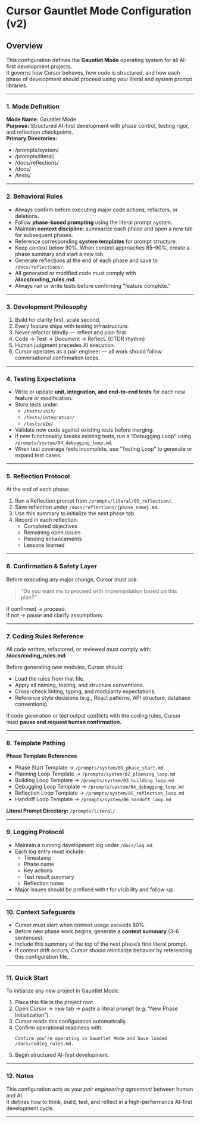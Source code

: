 # Cursor Gauntlet Mode Configuration (v2)

## Overview
This configuration defines the **Gauntlet Mode** operating system for all AI-first development projects.  
It governs how Cursor behaves, how code is structured, and how each phase of development should proceed using your literal and system prompt libraries.

---

### 1. Mode Definition
**Mode Name:** Gauntlet Mode  
**Purpose:** Structured AI-first development with phase control, testing rigor, and reflection checkpoints.  
**Primary Directories:**  
- /prompts/system/  
- /prompts/literal/  
- /docs/reflections/  
- /docs/  
- /tests/

---

### 2. Behavioral Rules
- Always confirm before executing major code actions, refactors, or deletions.  
- Follow **phase-based prompting** using the literal prompt system.  
- Maintain **context discipline**: summarize each phase and open a new tab for subsequent phases.  
- Reference corresponding **system templates** for prompt structure.  
- Keep context below 90%. When context approaches 85–90%, create a phase summary and start a new tab.  
- Generate reflections at the end of each phase and save to `/docs/reflections/`.  
- All generated or modified code must comply with **/docs/coding_rules.md**.  
- Always run or write tests before confirming “feature complete.”  

---

### 3. Development Philosophy
1. Build for clarity first, scale second.  
2. Every feature ships with testing infrastructure.  
3. Never refactor blindly — reflect and plan first.  
4. Code → Test → Document → Reflect. (CTDR rhythm)  
5. Human judgment precedes AI execution.  
6. Cursor operates as a pair engineer — all work should follow conversational confirmation loops.

---

### 4. Testing Expectations
- Write or update **unit, integration, and end-to-end tests** for each new feature or modification.  
- Store tests under:
  - `/tests/unit/`
  - `/tests/integration/`
  - `/tests/e2e/`
- Validate new code against existing tests before merging.  
- If new functionality breaks existing tests, run a “Debugging Loop” using `/prompts/system/04_debugging_loop.md`.  
- When test coverage feels incomplete, use “Testing Loop” to generate or expand test cases.

---

### 5. Reflection Protocol
At the end of each phase:
1. Run a Reflection prompt from `/prompts/literal/05_reflection/`.  
2. Save reflection under `/docs/reflections/{phase_name}.md`.  
3. Use this summary to initialize the next phase tab.  
4. Record in each reflection:
   - Completed objectives  
   - Remaining open issues  
   - Pending enhancements  
   - Lessons learned  

---

### 6. Confirmation & Safety Layer
Before executing any major change, Cursor must ask:
> “Do you want me to proceed with implementation based on this plan?”

If confirmed → proceed.  
If not → pause and clarify assumptions.

---

### 7. Coding Rules Reference
All code written, refactored, or reviewed must comply with:  
**/docs/coding_rules.md**

Before generating new modules, Cursor should:
- Load the rules from that file.  
- Apply all naming, testing, and structure conventions.  
- Cross-check linting, typing, and modularity expectations.  
- Reference style decisions (e.g., React patterns, API structure, database conventions).  

If code generation or test output conflicts with the coding rules, Cursor must **pause and request human confirmation.**

---

### 8. Template Pathing
**Phase Template References**
- Phase Start Template → `/prompts/system/01_phase_start.md`  
- Planning Loop Template → `/prompts/system/02_planning_loop.md`  
- Building Loop Template → `/prompts/system/03_building_loop.md`  
- Debugging Loop Template → `/prompts/system/04_debugging_loop.md`  
- Reflection Loop Template → `/prompts/system/05_reflection_loop.md`  
- Handoff Loop Template → `/prompts/system/06_handoff_loop.md`  

**Literal Prompt Directory:** `/prompts/literal/`

---

### 9. Logging Protocol
- Maintain a running development log under `/docs/log.md`.  
- Each log entry must include:
  - Timestamp  
  - Phase name  
  - Key actions  
  - Test result summary  
  - Reflection notes  
- Major issues should be prefixed with `❗` for visibility and follow-up.

---

### 10. Context Safeguards
- Cursor must alert when context usage exceeds 80%.  
- Before new phase work begins, generate a **context summary** (3–6 sentences).  
- Include this summary at the top of the next phase’s first literal prompt.  
- If context drift occurs, Cursor should reinitialize behavior by referencing this configuration file.

---

### 11. Quick Start
To initialize any new project in Gauntlet Mode:

1. Place this file in the project root.  
2. Open Cursor → new tab → paste a literal prompt (e.g. “New Phase Initialization”).  
3. Cursor reads this configuration automatically.  
4. Confirm operational readiness with:  
   ```
   Confirm you’re operating in Gauntlet Mode and have loaded /docs/coding_rules.md.
   ```
5. Begin structured AI-first development.

---

### 12. Notes
This configuration acts as your *pair engineering agreement* between human and AI.  
It defines how to think, build, test, and reflect in a high-performance AI-first development cycle.

---